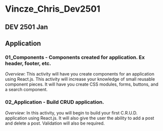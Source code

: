 # Vincze_Chris_Dev2501

## DEV 2501 Jan

## Application

### 01_Components - Components created for application. Ex header, footer, etc.

_Overview_: This activity will have you create components for an application using React.js. This activity will increase your knowledge of small reusable component pieces. It will have you create CSS modules, forms, buttons, and a search component.

### 02_Application - Build CRUD application.

_Overview_: In this activity, you will begin to build your first C.R.U.D. application using React.js. It will also give the user the ability to add a post and delete a post. Validation will also be required.
